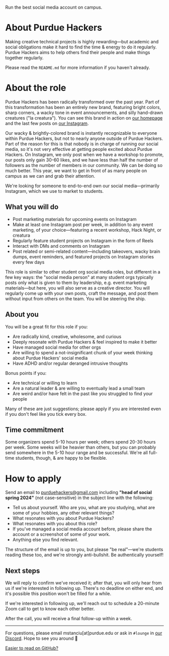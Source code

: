 Run the best social media account on campus.

# About Purdue Hackers

Making creative technical projects is highly rewarding—but academic and social obligations make it hard to find the time & energy to do it regularly. Purdue Hackers aims to help others find their people and make things together regularly.

Please read the `README.md` for more information if you haven't already.

# About the role

Purdue Hackers has been radically transformed over the past year. Part of this transformation has been an entirely new brand, featuring bright colors, sharp corners, a wacky tone in event announcements, and silly hand-drawn creatures ("la creatura"). You can see this brand in action on [our homepage](https://purduehackers.com) and the last few posts on [our Instagram](https://www.instagram.com/purduehackers/).

Our wacky & brightly-colored brand is instantly recognizable to everyone within Purdue Hackers, but not to nearly anyone outside of Purdue Hackers. Part of the reason for this is that nobody is in charge of running our social media, so it's not very effective at getting people excited about Purdue Hackers. On Instagram, we only post when we have a workshop to promote, our posts only gain 30-60 likes, and we have less than half the number of followers as the number of members in our community. We can be doing so much better. This year, we want to get in front of as many people on campus as we can and grab their attention.

We're looking for someone to end-to-end own our social media—primarily Instagram, which we use to market to students.

## What you will do

- Post marketing materials for upcoming events on Instagram
- Make at least one Instagram post per week, in addition to any event marketing, of your choice—featuring a recent workshop, Hack Night, or creatura
- Regularly feature student projects on Instagram in the form of Reels
- Interact with DMs and comments on Instagram
- Post related or semi-related content—including takeovers, wacky brain dumps, event reminders, and featured projects on Instagram stories every few days

This role is similar to other student org social media roles, but different in a few key ways: the "social media person" at many student orgs typically posts only what is given to them by leadership, e.g. event marketing materials—but here, you will also serve as a creative director. You will regularly come up with your own posts, craft the message, and post them without input from others on the team. You will be steering the ship.

## About you

You will be a great fit for this role if you:

- Are radically kind, creative, wholesome, and curious
- Deeply resonate with Purdue Hackers & feel inspired to make it better
- Have managed social media for other orgs
- Are willing to spend a not-insignificant chunk of your week thinking about Purdue Hackers' social media
- Have ADHD and/or regular deranged intrusive thoughts

Bonus points if you:

- Are technical or willing to learn
- Are a natural leader & are willing to eventually lead a small team
- Are weird and/or have felt in the past like you struggled to find your people

Many of these are just suggestions; please apply if you are interested even if you don't feel like you tick every box.

## Time commitment

Some organizers spend 5-10 hours per week; others spend 20-30 hours per week. Some weeks will be heavier than others, but you can probably send somewhere in the 5-10 hour range and be successful. We're all full-time students, though, & are happy to be flexible.

# How to apply

Send an email to purduehackers@gmail.com including **"head of social spring 2024"** (not case-sensitive) in the subject line with the following:

- Tell us about yourself. Who are you, what are you studying, what are some of your hobbies, any other relevant things?
- What resonates with you about Purdue Hackers?
- What resonates with you about this role?
- If you've managed a social media account before, please share the account or a screenshot of some of your work.
- Anything else you find relevant.

The structure of the email is up to you, but please "be real"—we're students reading these too, and we're strongly anti-bullshit. Be authentically yourself!

## Next steps

We will reply to confirm we've received it; after that, you will only hear from us if we're interested in following up. There's no deadline on either end, and it's possible this position won't be filled for a while.

If we're interested in following up, we'll reach out to schedule a 20-minute Zoom call to get to know each other better.

After the call, you will receive a final follow-up within a week.

---

For questions, please email mstanciu[at]purdue.edu or ask in `#lounge` in [our Discord](https://puhack.horse/discord). Hope to see you around 💛

[Easier to read on GitHub?](https://github.com/purduehackers/organize/blob/main/directory/head-of-social.md)
